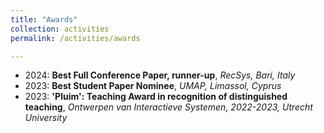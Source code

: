 ```yaml
---
title: "Awards"
collection: activities
permalink: /activities/awards

---
```


* 2024: <b>Best Full Conference Paper, runner-up</b>, <i>RecSys, Bari, Italy</i>
* 2023: <b>Best Student Paper Nominee</b>, <i>UMAP, Limassol, Cyprus</i>
* 2023: <b>'Pluim': Teaching Award in recognition of distinguished teaching</b>, <i>Ontwerpen van Interactieve Systemen, 2022-2023, Utrecht University</i>

